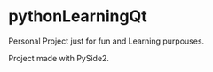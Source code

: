 # pythonLearningQt
Personal Project just for fun and Learning purpouses.

Project made with PySide2.
